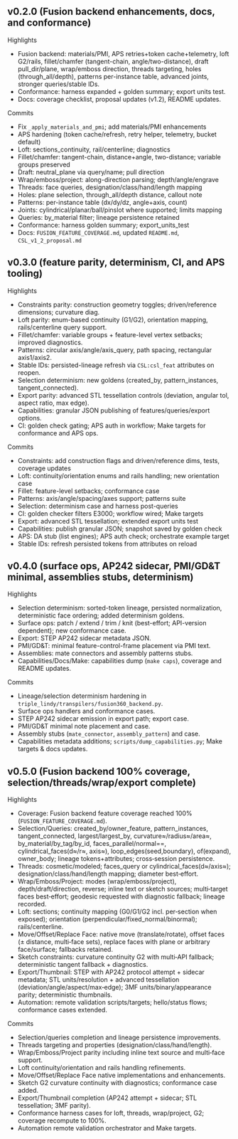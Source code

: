 ## v0.2.0 (Fusion backend enhancements, docs, and conformance)

Highlights
- Fusion backend: materials/PMI, APS retries+token cache+telemetry, loft G2/rails, fillet/chamfer (tangent-chain, angle/two-distance), draft pull_dir/plane, wrap/emboss direction, threads targeting, holes (through_all/depth), patterns per-instance table, advanced joints, stronger queries/stable IDs.
- Conformance: harness expanded + golden summary; export units test.
- Docs: coverage checklist, proposal updates (v1.2), README updates.

Commits
- Fix `_apply_materials_and_pmi`; add materials/PMI enhancements
- APS hardening (token cache/refresh, retry helper, telemetry, bucket default)
- Loft: sections_continuity, rail/centerline; diagnostics
- Fillet/chamfer: tangent-chain, distance+angle, two-distance; variable groups preserved
- Draft: neutral_plane via query/name; pull direction
- Wrap/emboss/project: along-direction parsing; depth/angle/engrave
- Threads: face queries, designation/class/hand/length mapping
- Holes: plane selection, through_all/depth distance, callout note
- Patterns: per-instance table (dx/dy/dz, angle+axis, count)
- Joints: cylindrical/planar/ball/pinslot where supported; limits mapping
- Queries: by_material filter; lineage persistence retained
- Conformance: harness golden summary; export_units_test
- Docs: `FUSION_FEATURE_COVERAGE.md`, updated `README.md`, `CSL_v1_2_proposal.md`

## v0.3.0 (feature parity, determinism, CI, and APS tooling)

Highlights
- Constraints parity: construction geometry toggles; driven/reference dimensions; curvature diag.
- Loft parity: enum-based continuity (G1/G2), orientation mapping, rails/centerline query support.
- Fillet/chamfer: variable groups + feature-level vertex setbacks; improved diagnostics.
- Patterns: circular axis/angle/axis_query, path spacing, rectangular axis1/axis2.
- Stable IDs: persisted-lineage refresh via `CSL:csl_feat` attributes on reopen.
- Selection determinism: new goldens (created_by, pattern_instances, tangent_connected).
- Export parity: advanced STL tessellation controls (deviation, angular tol, aspect ratio, max edge).
- Capabilities: granular JSON publishing of features/queries/export options.
- CI: golden check gating; APS auth in workflow; Make targets for conformance and APS ops.

Commits
- Constraints: add construction flags and driven/reference dims, tests, coverage updates
- Loft: continuity/orientation enums and rails handling; new orientation case
- Fillet: feature-level setbacks; conformance case
- Patterns: axis/angle/spacing/axes support; patterns suite
- Selection: determinism case and harness post-queries
- CI: golden checker filters E3000; workflow wired; Make targets
- Export: advanced STL tessellation; extended export units test
- Capabilities: publish granular JSON; snapshot saved by golden check
- APS: DA stub (list engines); APS auth check; orchestrate example target
- Stable IDs: refresh persisted tokens from attributes on reload

## v0.4.0 (surface ops, AP242 sidecar, PMI/GD&T minimal, assemblies stubs, determinism)

Highlights
- Selection determinism: sorted-token lineage, persisted normalization, deterministic face ordering; added determinism goldens.
- Surface ops: patch / extend / trim / knit (best-effort; API-version dependent); new conformance case.
- Export: STEP AP242 sidecar metadata JSON.
- PMI/GD&T: minimal feature-control-frame placement via PMI text.
- Assemblies: mate connectors and assembly patterns stubs.
- Capabilities/Docs/Make: capabilities dump (`make caps`), coverage and README updates.

Commits
- Lineage/selection determinism hardening in `triple_lindy/transpilers/fusion360_backend.py`.
- Surface ops handlers and conformance cases.
- STEP AP242 sidecar emission in export path; export case.
- PMI/GD&T minimal note placement and case.
- Assembly stubs (`mate_connector`, `assembly_pattern`) and case.
- Capabilities metadata additions; `scripts/dump_capabilities.py`; Make targets & docs updates.

## v0.5.0 (Fusion backend 100% coverage, selection/threads/wrap/export complete)

Highlights
- Coverage: Fusion backend feature coverage reached 100% (`FUSION_FEATURE_COVERAGE.md`).
- Selection/Queries: created_by/owner_feature, pattern_instances, tangent_connected, largest/largest_by, curvature≈/radius≈/area≈, by_material/by_tag/by_id, faces_parallel/normal==, cylindrical_faces(d≈/r≈, axis≈), loop_edges(seed,boundary), of(expand), owner_body; lineage tokens+attributes; cross‑session persistence.
- Threads: cosmetic/modeled; faces_query or cylindrical_faces(d≈/axis≈); designation/class/hand/length mapping; diameter best‑effort.
- Wrap/Emboss/Project: modes (wrap/emboss/project), depth/draft/direction, reverse; inline text or sketch sources; multi‑target faces best‑effort; geodesic requested with diagnostic fallback; lineage recorded.
- Loft: sections; continuity mapping (G0/G1/G2 incl. per‑section when exposed); orientation (perpendicular/fixed_normal/binormal); rails/centerline.
- Move/Offset/Replace Face: native move (translate/rotate), offset faces (± distance, multi‑face sets), replace faces with plane or arbitrary face/surface; fallbacks retained.
- Sketch constraints: curvature continuity G2 with multi‑API fallback; deterministic tangent fallback + diagnostics.
- Export/Thumbnail: STEP with AP242 protocol attempt + sidecar metadata; STL units/resolution + advanced tessellation (deviation/angle/aspect/max‑edge); 3MF units/binary/appearance parity; deterministic thumbnails.
- Automation: remote validation scripts/targets; hello/status flows; conformance cases extended.

Commits
- Selection/queries completion and lineage persistence improvements.
- Threads targeting and properties (designation/class/hand/length).
- Wrap/Emboss/Project parity including inline text source and multi‑face support.
- Loft continuity/orientation and rails handling refinements.
- Move/Offset/Replace Face native implementations and enhancements.
- Sketch G2 curvature continuity with diagnostics; conformance case added.
- Export/Thumbnail completion (AP242 attempt + sidecar; STL tessellation; 3MF parity).
- Conformance harness cases for loft, threads, wrap/project, G2; coverage recompute to 100%.
- Automation remote validation orchestrator and Make targets.
